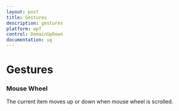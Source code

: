```yaml
---
layout: post
title: Gestures
description: gestures
platform: wpf
control: DomainUpDown
documentation: ug
---
```


# Gestures

### Mouse Wheel

The current item moves up or down when mouse wheel is scrolled.


